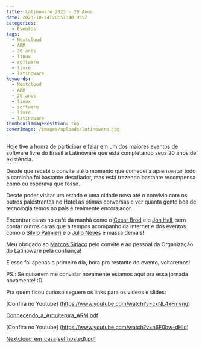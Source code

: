 ```yaml
---
title: Latinoware 2023 - 20 Anos
date: 2023-10-24T20:57:40.955Z
categories:
  - Eventos
tags:
  - Nextcloud
  - ARM
  - 20 anos
  - linux
  - software
  - livre
  - latinoware
keywords:
  - Nextcloud
  - ARM
  - 20 anos
  - linux
  - software
  - livre
  - latinoware
thumbnailImagePosition: top
coverImage: /images/uploads/latinoware.jpg
---
```

H﻿oje tive a honra de participar e falar em um dos maiores eventos de software livre do Brasil a Latinoware que está completando seus 20 anos de existência.

D﻿esde que recebi o convite até o momento que comecei a aprensentar todo o caminho foi bastante desafiador, mas está trazendo bastante recompensa como eu esperava que fosse. 

D﻿esde poder visitar um estado e uma cidade nova até o convívio com os outros palestrantes no Hotel as ótimas conversas e ver quanta gente boa de tecnologia temos no país é realmente encorajador. 

E﻿ncontrar caras no café da manhã como o [Cesar Brod](https://www.linkedin.com/in/cesarbrod/?originalSubdomain=br) e o [Jon Hall](https://pt.wikipedia.org/wiki/Jon_Hall), sem contar outros caras que a tempos acompanho da internet e dos eventos como o [Silvio Palmieri ](https://www.instagram.com/silviopalmieribr/)e o [Julio Neves](https://twitter.com/juliobash) é massa demais!

M﻿eu obrigado ao [Marcos Siriaco](https://www.linkedin.com/in/marcos-siriaco-32444a4/?originalSubdomain=br) pelo convite e ao pessoal da Organização do Latinoware pela confiança!

E  esse foi apenas o primeiro dia, bora pro restante do evento, voltaremos!

P﻿S.: Se quiserem me convidar novamente estamos aqui pra essa jornada novamente!  :D

P﻿ra quem ficou curioso seguem os links para os vídeos e slides:

[﻿Confira no Youtube]
(https://www.youtube.com/watch?v=cxNL4xFmvng)

[Conhecendo_a_Arquiterura_ARM.pdf](https://arm.nerdseverino.com.br/s/Hn7JPC8HC3HkrtG)

[﻿Confira no Youtube]
(﻿https://www.youtube.com/watch?v=n6F0bw-dHIo)

[Nextcloud_em_casa(selfhosted).pdf](https://arm.nerdseverino.com.br/s/KnXCg4iRAXcWHDZ)